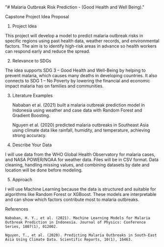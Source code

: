 "# Malaria Outbreak Risk Prediction - (Good Health and Well Being)." 

Capstone Project Idea Proposal

1. Project Idea

This project will develop a model to predict malaria outbreak risks in specific regions using past health data, weather records, and environmental factors. The aim is to identify high-risk areas in advance so health workers can respond early and reduce the spread.

2. Relevance to SDGs

The idea supports SDG 3 – Good Health and Well-Being by helping to prevent malaria, which causes many deaths in developing countries. It also connects to SDG 1 – No Poverty by lowering the financial and economic impact malaria has on families and communities.

3. Literature Examples

    Nababan et al. (2021) built a malaria outbreak prediction model in Indonesia using weather and case data with Random Forest and Gradient Boosting.

    Nguyen et al. (2020) predicted malaria outbreaks in Southeast Asia using climate data like rainfall, humidity, and temperature, achieving strong accuracy.

4. Describe Your Data

I will use data from the WHO Global Health Observatory for malaria cases, and NASA POWER/NOAA for weather data. Files will be in CSV format. Data cleaning, handling missing values, and combining datasets by date and location will be done before modeling.

5. Approach

I will use Machine Learning because the data is structured and suitable for algorithms like Random Forest or XGBoost. These models are interpretable and can show which factors contribute most to malaria outbreaks.




References

    Nababan, H. Y., et al. (2021). Machine Learning Models for Malaria Outbreak Prediction in Indonesia. Journal of Physics: Conference Series, 1807(1), 012002.

    Nguyen, T., et al. (2020). Predicting Malaria Outbreaks in South-East Asia Using Climate Data. Scientific Reports, 10(1), 16463.